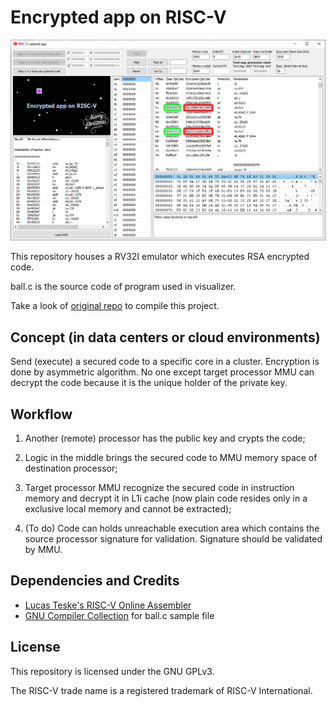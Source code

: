 # Encrypted app on RISC-V

![Executable](images/screenshot.jpg)

This repository houses a RV32I emulator which executes RSA encrypted code.

ball.c is the source code of program used in visualizer.

Take a look of [original repo](https://github.com/dgiovanardi/simulation-on-risc-v) to compile this project.

## Concept (in data centers or cloud environments)

Send (execute) a secured code to a specific core in a cluster. Encryption is done by asymmetric algorithm. No one except target processor MMU can decrypt the code because it is the unique holder of the private key.

## Workflow

1. Another (remote) processor has the public key and crypts the code;

2. Logic in the middle brings the secured code to MMU memory space of destination processor;

3. Target processor MMU recognize the secured code in instruction memory and decrypt it in L1i cache (now plain code resides only in a exclusive local memory and cannot be extracted);

4. (To do) Code can holds unreachable execution area which contains the source processor signature for validation. Signature should be validated by MMU.

## Dependencies and Credits

- [Lucas Teske's RISC-V Online Assembler](https://riscvasm.lucasteske.dev/#)
- [GNU Compiler Collection](https://github.com/gcc-mirror/gcc/) for ball.c sample file

## License

This repository is licensed under the GNU GPLv3.

The RISC-V trade name is a registered trademark of RISC-V International.
